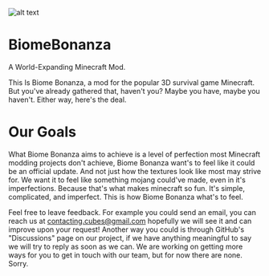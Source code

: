 ![alt text](https://github.com/CyoNearYou/Polygon-MC/blob/extra/minecraft_title_all.png?raw=true)
# BiomeBonanza
A World-Expanding Minecraft Mod.

This Is Biome Bonanza, a mod for the popular 3D survival game Minecraft. But you've already gathered that, haven't you? Maybe you have, maybe you haven't. Either way, here's the deal.

# Our Goals

What Biome Bonanza aims to achieve is a level of perfection most Minecraft modding projects don't achieve, Biome Bonanza want's to feel like it could be an official update. And not just how the textures look like most may strive for. We want it to feel like something mojang could've made, even in it's imperfections. Because that's what makes minecraft so fun. It's simple, complicated, and imperfect. This is how Biome Bonanza what's to feel.

Feel free to leave feedback. For example you could send an email, you can reach us at contacting.cubes@gmail.com hopefully we will see it and can improve upon your request! Another way you could is through GitHub's "Discussions" page on our project, if we have anything meaningful to say we will try to reply as soon as we can. We are working on getting more ways for you to get in touch with our team, but for now there are none. Sorry.
